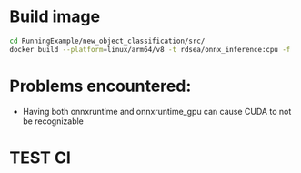 # Build image

```bash
cd RunningExample/new_object_classification/src/
docker build --platform=linux/arm64/v8 -t rdsea/onnx_inference:cpu -f ./inference/Dockerfile.cpu .
```

# Problems encountered:

- Having both onnxruntime and onnxruntime_gpu can cause CUDA to not be recognizable

# TEST CI
